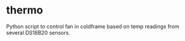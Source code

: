 # thermo

Python script to control fan in coldframe based on temp readings from several DS18B20 sensors.
